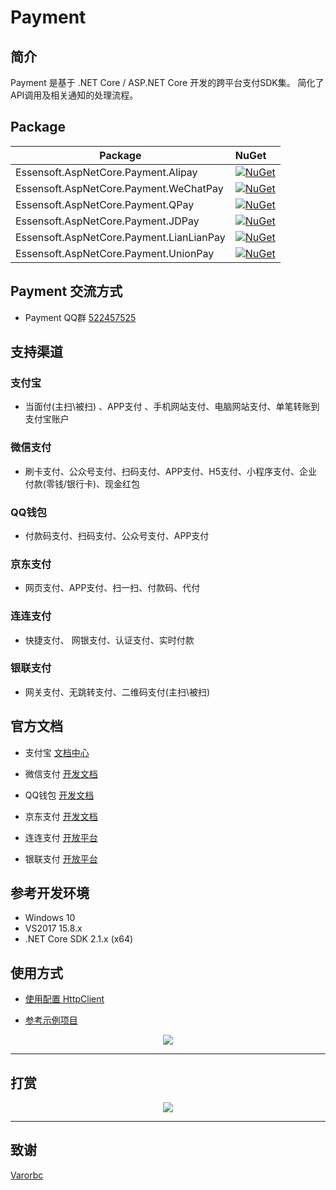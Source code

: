 # Payment

## 简介

Payment 是基于 .NET Core / ASP.NET Core 开发的跨平台支付SDK集。
简化了API调用及相关通知的处理流程。

## Package

Package  | NuGet 
-------- | :------------ 
Essensoft.AspNetCore.Payment.Alipay         | [![NuGet](https://img.shields.io/nuget/v/Essensoft.AspNetCore.Payment.Alipay.svg)](https://www.nuget.org/packages/Essensoft.AspNetCore.Payment.Alipay)
Essensoft.AspNetCore.Payment.WeChatPay      | [![NuGet](https://img.shields.io/nuget/v/Essensoft.AspNetCore.Payment.WeChatPay.svg)](https://www.nuget.org/packages/Essensoft.AspNetCore.Payment.WeChatPay)
Essensoft.AspNetCore.Payment.QPay           | [![NuGet](https://img.shields.io/nuget/v/Essensoft.AspNetCore.Payment.QPay.svg)](https://www.nuget.org/packages/Essensoft.AspNetCore.Payment.QPay)
Essensoft.AspNetCore.Payment.JDPay		    | [![NuGet](https://img.shields.io/nuget/v/Essensoft.AspNetCore.Payment.JDPay.svg)](https://www.nuget.org/packages/Essensoft.AspNetCore.Payment.JDPay)
Essensoft.AspNetCore.Payment.LianLianPay    | [![NuGet](https://img.shields.io/nuget/v/Essensoft.AspNetCore.Payment.LianLianPay.svg)](https://www.nuget.org/packages/Essensoft.AspNetCore.Payment.LianLianPay)
Essensoft.AspNetCore.Payment.UnionPay       | [![NuGet](https://img.shields.io/nuget/v/Essensoft.AspNetCore.Payment.UnionPay.svg)](https://www.nuget.org/packages/Essensoft.AspNetCore.Payment.UnionPay)

## Payment 交流方式
* Payment QQ群 [522457525](https://shang.qq.com/wpa/qunwpa?idkey=aac56c8f02f54893267d3ac90787c1794a7687f3c31a923812a36b67c4ee6271)

## 支持渠道

### 支付宝

* 当面付(主扫\被扫) 、APP支付 、手机网站支付、电脑网站支付、单笔转账到支付宝账户

### 微信支付

* 刷卡支付、公众号支付、扫码支付、APP支付、H5支付、小程序支付、企业付款(零钱/银行卡)、现金红包

### QQ钱包

* 付款码支付、扫码支付、公众号支付、APP支付

### 京东支付
* 网页支付、APP支付、扫一扫、付款码、代付

### 连连支付
* 快捷支付、 网银支付、认证支付、实时付款

### 银联支付
* 网关支付、无跳转支付、二维码支付(主扫\被扫)

## 官方文档

* 支付宝 [文档中心](https://openhome.alipay.com/developmentDocument.htm)

* 微信支付 [开发文档](https://pay.weixin.qq.com/wiki/doc/api/index.html)

* QQ钱包 [开发文档](https://qpay.qq.com/qpaywiki.shtml)

* 京东支付 [开发文档](http://payapi.jd.com)

* 连连支付 [开放平台](http://open.lianlianpay.com)

* 银联支付 [开放平台](https://open.unionpay.com/ajweb/product)

## 参考开发环境
* Windows 10
* VS2017 15.8.x
* .NET Core SDK 2.1.x (x64)

## 使用方式

* [使用配置 HttpClient](docs/Using-HttpClient.md)

* [参考示例项目](samples/NewWebApplicationSample)

<p align="center">
    <img src="http://p687qfgw0.bkt.clouddn.com/NewWebApplicationSample.png">
</p>

----

## 打赏

<p align="center">
    <img src="http://p687qfgw0.bkt.clouddn.com/payment.png">
</p>

---

## 致谢

[Varorbc](https://github.com/Varorbc)
